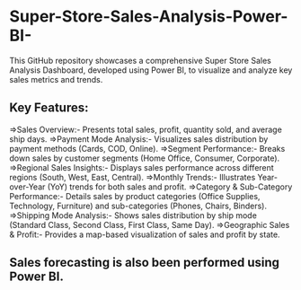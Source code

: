 # Super-Store-Sales-Analysis-Power-BI-
This GitHub repository showcases a comprehensive Super Store Sales Analysis Dashboard, developed using Power BI, to visualize and analyze key sales metrics and trends. 
## Key Features:
=>Sales Overview:- Presents total sales, profit, quantity sold, and average ship days. 
=>Payment Mode Analysis:- Visualizes sales distribution by payment methods (Cards, COD, Online). 
=>Segment Performance:- Breaks down sales by customer segments (Home Office, Consumer, Corporate). 
=>Regional Sales Insights:- Displays sales performance across different regions (South, West, East, Central). 
=>Monthly Trends:- Illustrates Year-over-Year (YoY) trends for both sales and profit. 
=>Category & Sub-Category Performance:- Details sales by product categories (Office Supplies, Technology, Furniture) and sub-categories (Phones, Chairs, Binders). 
=>Shipping Mode Analysis:- Shows sales distribution by ship mode (Standard Class, Second Class, First Class, Same Day). 
=>Geographic Sales & Profit:- Provides a map-based visualization of sales and profit by state. 
## Sales forecasting is also been performed using Power BI.
